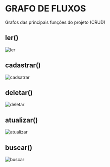 <h1>GRAFO DE FLUXOS</h1>

<p>Grafos das principais funções do projeto (CRUD)</p>

<h2>ler()</h2>

![ler](https://github.com/otavio-barbosa/if66k-oficina-integracao-2/assets/85796227/7d9395a8-1287-4815-8a11-bea8ef396ae0)

<h2>cadastrar()</h2>

![cadsatrar](https://github.com/otavio-barbosa/if66k-oficina-integracao-2/assets/85796227/c84884a2-558e-484a-bc7d-bc85519f0952)

<h2>deletar()</h2>

![deletar](https://github.com/otavio-barbosa/if66k-oficina-integracao-2/assets/85796227/a914fee1-5128-4665-a982-c318c6d49430)

<h2>atualizar()</h2>

![atualizar](https://github.com/otavio-barbosa/if66k-oficina-integracao-2/assets/85796227/d960fefe-5015-4eb8-a904-8b9901a78714)

<h2>buscar()</h2>

![buscar](https://github.com/otavio-barbosa/if66k-oficina-integracao-2/assets/85796227/6ed79e49-e617-4146-b144-e931befb5ecc)

